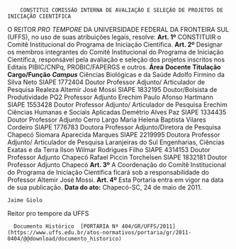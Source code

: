         CONSTITUI COMISSÃO INTERNA DE AVALIAÇÃO E SELEÇÃO DE PROJETOS DE INICIAÇÃO CIENTÍFICA  

 O REITOR *PRO TEMPORE*  DA UNIVERSIDADE FEDERAL DA FRONTEIRA SUL (UFFS), no uso de suas atribuições legais, resolve:   **Art. 1º**  CONSTITUIR o Comitê Institucional do Programa de Iniciação Científica.   **Art. 2º**  Designar os membros integrantes do Comitê Institucional do Programa de Iniciação Científica, responsável pela avaliação e seleção dos projetos inscritos nos Editais PIBIC/CNPq, PROBIC/FAPERGS e outros.     **Área**    **Docente**    **Titulação**    **Cargo/Função**     ***Campus***      Ciências Biológicas e da Saúde   Adolfo Firmino da Silva Neto SIAPE 1772404   Doutor   Professor Adjunto/ Articulador de Pesquisa   Realeza     Altemir José Mossi SIAPE 1832195   Doutor/Bolsista de Produtividade PQ2   Professor Adjunto   Erechim     Paulo Afonso Hartmann SIAPE 1553428   Doutor   Professor Adjunto/ Articulador de Pesquisa   Erechim     Ciências Humanas e Sociais Aplicadas   Demétrio Alves Paz SIAPE 1334435   Doutor   Professor Adjunto   Cerro Largo     Maria Helena Baptista Vilares Cordeiro SIAPE 1776783   Doutora   Professor Adjunto/Diretora de Pesquisa   Chapecó     Siomara Aparecida Marques SIAPE 2219995   Doutora   Professor Adjunto/ Articulador de Pesquisa   Laranjeiras do Sul     Engenharias, Ciências Exatas e da Terra   Ilson Wilmar Rodrigues Filho SIAPE 4314153   Doutor   Professor Adjunto   Chapecó     Rafael Piccin Torchelsen SIAPE 1832181   Doutor   Professor Adjunto   Chapecó       **Art. 3º**  A Coordenação do Comitê Institucional do Programa de Iniciação Científica ficará sob a responsabilidade do Professor Altemir José Mossi.   **Art. 4º**  Esta Portaria entra em vigor na data de sua publicação.        **Data do ato:** Chapecó-SC, 24 de maio de 2011.   
 

    Jaime Giolo    
 Reitor pro tempore da UFFS 

      Documento Histórico  [PORTARIA Nº 404/GR/UFFS/2011](https://www.uffs.edu.br/atos-normativos/portaria/gr/2011-0404/@@download/documento_historico)     
      